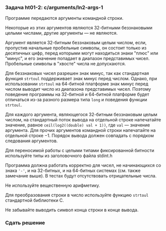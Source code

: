 ### Задача ht01-2: c/arguments/ln2-args-1

Программе передаются аргументы командной строки.

Некоторые из этих аргументов являются 32-битными беззнаковыми целыми
числами, другие аргументы — не являются.

Аргумент является 32-битным беззнаковым целым числом, если, пропустив
начальные пробельные символы, он состоит только из десятичных цифр,
перед которыми могут находиться знаки "плюс" или "минус", и его значение
попадает в диапазон представимых чисел. Пробельные символы в "хвосте"
числа не допускаются.

Для беззнаковых чисел разрешен знак минус, так как стандартная функция
`strtoul` поддерживает знак минус перед числом. Однако, при
использовании `strtoul` на 64-битной платформе знак минус перед числом
выводит число из диапазона представимых чисел. Поэтому поведение
программы на 32-битной и 64-битной платформе будет отличаться из-за
разного размера типа `long` и поведения функции `strtoul`.

Для каждого аргумента, являющегося 32-битным беззнаковым целым числом,
на стандартный поток вывода на отдельной строке напечатайте значение,
равное `ceil(log2((double) val + 1))`, где `val` — значение аргумента.
Для прочих аргументов командной строки напечатайте на отдельной строке
−1. Порядок вывода должен совпадать с порядком следования аргументов.

Для переносимой работы с целыми типами фиксированной битности
используйте типы из заголовочного файла stdint.h

Программа должна работать корректно для чисел, не начинающихся со знака
`'-'`, и на 32-битных, и на 64-битных системах (см. также замечание
выше). В тестах будут отсутствовать отрицательные числа.

Не используйте вещественную арифметику.

Для преобразования строки в число используйте функцию `strtoul`
стандартной библиотеки C.

Не забывайте выводить символ конца строки в конце вывода.

### Сдать решение
